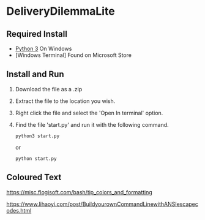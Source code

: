 # DeliveryDilemmaLite

## Required Install
- [Python 3](https://www.python.org/downloads/) 
On Windows
- [Windows Terminal] Found on Microsoft Store
## Install and Run

1. Download the file as a .zip

2. Extract the file to the location you wish.

3. Right click the file and select the 'Open In terminal' option.

4. Find the file 'start.py' and run it with the following command.

   ```
   python3 start.py
   ```
   
   or 
   
   ```
   python start.py
   ```
## Coloured Text
https://misc.flogisoft.com/bash/tip_colors_and_formatting

https://www.lihaoyi.com/post/BuildyourownCommandLinewithANSIescapecodes.html
